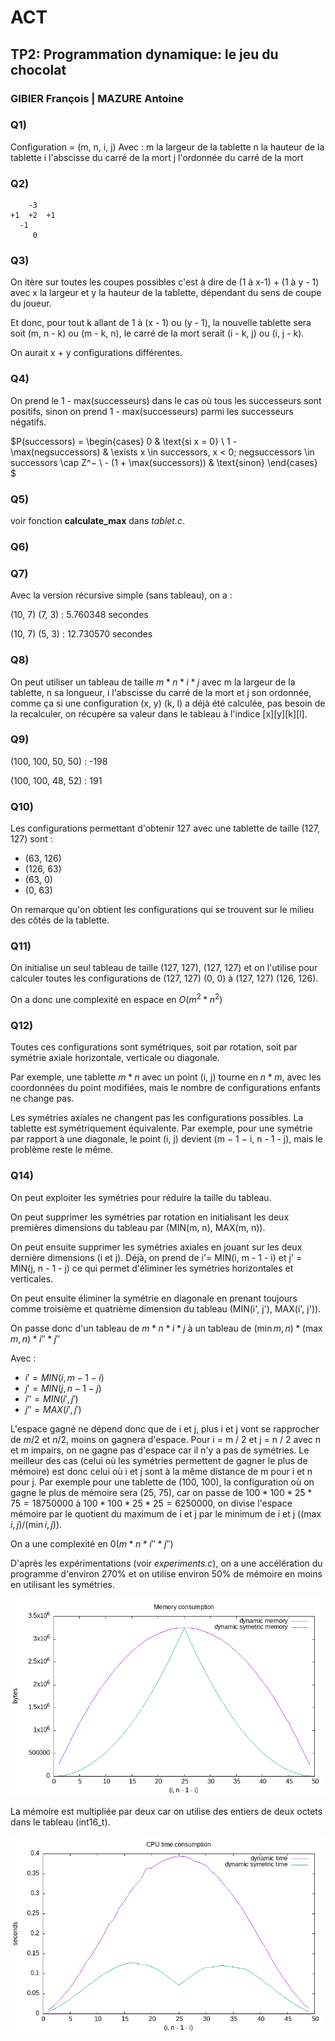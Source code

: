 # ACT

## TP2: Programmation dynamique: le jeu du chocolat

### GIBIER François | MAZURE Antoine

### Q1)

Configuration = (m, n, i, j)
Avec :
m la largeur de la tablette
n la hauteur de la tablette
i l'abscisse du carré de la mort
j l'ordonnée du carré de la mort

### Q2)

```
    -3
+1  +2  +1
  -1
     0
```

### Q3)

On itère sur toutes les coupes possibles c'est à dire de (1 à x-1) + (1 à y - 1) avec x la largeur et y la hauteur de la tablette, dépendant du sens de coupe du joueur.

Et donc, pour tout k allant de 1 à (x - 1) ou (y - 1), la nouvelle tablette sera soit (m, n - k) ou (m - k, n), le carré de la mort serait (i - k, j) ou (i, j - k).

On aurait x + y configurations différentes.

### Q4)

On prend le 1 - max(successeurs) dans le cas où tous les successeurs sont positifs, sinon on prend 1 - max(successeurs) parmi les successeurs négatifs.

$P(successors) =
     \begin{cases}
       0 & \text{si x = 0} \\
       1 - \max(negsuccessors) & \exists x \in successors, x < 0; negsuccessors \in successors \cap Z^− \\
       - (1 + \max(successors)) & \text{sinon}
     \end{cases}
$

### Q5)

voir fonction **calculate_max** dans _tablet.c_.

### Q6)

### Q7)

Avec la version récursive simple (sans tableau), on a :

(10, 7) (7, 3) : 5.760348 secondes

(10, 7) (5, 3) : 12.730570 secondes

### Q8)

On peut utiliser un tableau de taille $m * n * i * j$ avec m la largeur de la tablette, n sa longueur, i l'abscisse du carré de la mort et j son ordonnée, comme ça si une configuration (x, y) (k, l) a déjà été calculée, pas besoin de la recalculer, on récupère sa valeur dans le tableau à l'indice [x][y][k][l].

### Q9)

(100, 100, 50, 50) : -198

(100, 100, 48, 52) : 191

### Q10)

Les configurations permettant d'obtenir 127 avec une tablette de taille (127, 127) sont :

- (63, 126)
- (126, 63)
- (63, 0)
- (0, 63)

On remarque qu'on obtient les configurations qui se trouvent sur le milieu des côtés de la tablette.

### Q11)

On initialise un seul tableau de taille (127, 127), (127, 127) et on l'utilise pour calculer toutes les configurations de (127, 127) (0, 0) à (127, 127) (126, 126).

On a donc une complexité en espace en $O(m^2 * n^2)$

### Q12)

Toutes ces configurations sont symétriques, soit par rotation, soit par symétrie axiale horizontale, verticale ou diagonale.

Par exemple, une tablette $m * n$ avec un point (i, j) tourne en $n * m$, avec les coordonnées du point modifiées, mais le nombre de configurations enfants ne change pas.

Les symétries axiales ne changent pas les configurations possibles. La tablette est symétriquement équivalente. Par exemple, pour une symétrie par rapport à une diagonale, le point (i, j) devient (m − 1 − i, n - 1 - j), mais le problème reste le même.

### Q14)

On peut exploiter les symétries pour réduire la taille du tableau.

On peut supprimer les symétries par rotation en initialisant les deux premières dimensions du tableau par (MIN(m, n), MAX(m, n)).

On peut ensuite supprimer les symétries axiales en jouant sur les deux dernière dimensions (i et j).
Déjà, on prend de i'= MIN(i, m - 1 - i) et j' = MIN(j, n - 1 - j) ce qui permet d'éliminer les symétries horizontales et verticales.

On peut ensuite éliminer la symétrie en diagonale en prenant toujours comme troisième et quatrième dimension du tableau (MIN(i', j'), MAX(i', j')).

On passe donc d'un tableau de $m * n * i * j$ à un tableau de $(\min{m, n}) * (\max{m, n}) * i'' * j''$

Avec :

- $i' = MIN(i, m - 1 - i)$
- $j' = MIN(j, n - 1 - j)$
- $i'' = MIN(i', j')$
- $j'' = MAX(i', j')$

L'espace gagné ne dépend donc que de i et j, plus i et j vont se rapprocher de $m / 2$ et $n / 2$, moins on gagnera d'espace.
Pour i = m / 2 et j = n / 2 avec n et m impairs, on ne gagne pas d'espace car il n'y a pas de symétries.
Le meilleur des cas (celui où les symétries permettent de gagner le plus de mémoire) est donc celui où i et j sont à la même distance de m pour i et n pour j. Par exemple pour une tablette de (100, 100), la configuration où on gagne le plus de mémoire sera (25, 75), car on passe de $100 * 100 * 25 * 75 = 18750000$ à $100 * 100 * 25 * 25 = 6250000$, on divise l'espace mémoire par le quotient du maximum de i et j par le minimum de i et j ($(\max{i, j}) / (\min{i, j})$).

On a une complexité en $0(m * n * i'' * j'')$

D'après les expérimentations (voir _experiments.c_), on a une accélération du programme d'environ 270% et on utilise environ 50% de mémoire en moins en utilisant les symétries.

![Memory consumption](./memory_consumption.png)

La mémoire est multipliée par deux car on utilise des entiers de deux octets dans le tableau (int16_t).

![Time consumption](./cpu_time_consumption.png)

